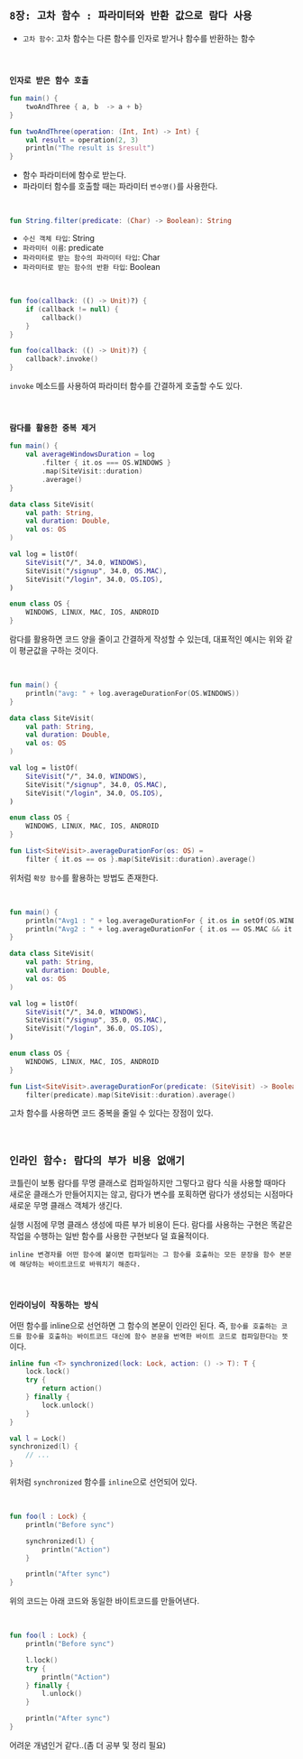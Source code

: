 ## `8장: 고차 함수 : 파라미터와 반환 값으로 람다 사용`

- `고차 함수`: 고차 함수는 다른 함수를 인자로 받거나 함수를 반환하는 함수

<br>

### `인자로 받은 함수 호출`

```kotlin
fun main() {
	twoAndThree { a, b  -> a + b}
}

fun twoAndThree(operation: (Int, Int) -> Int) {
	val result = operation(2, 3)
	println("The result is $result")
}
```

- 함수 파라미터에 함수로 받는다.
- 파라미터 함수를 호출할 때는 파라미터 `변수명()`를 사용한다.

<br>

```kotlin
fun String.filter(predicate: (Char) -> Boolean): String
```

- `수신 객체 타입`: String
- `파라미터 이름`: predicate
- `파라미터로 받는 함수의 파라미터 타입`: Char
- `파라미터로 받는 함수의 반환 타입`: Boolean

<br>

```kotlin
fun foo(callback: (() -> Unit)?) {
	if (callback != null) {
        callback()
    }
}
```

```kotlin
fun foo(callback: (() -> Unit)?) {
	callback?.invoke()
}
```

`invoke` 메소드를 사용하여 파라미터 함수를 간결하게 호출할 수도 있다.

<br>

### `람다를 활용한 중복 제거`

```kotlin
fun main() {
	val averageWindowsDuration = log
		.filter { it.os === OS.WINDOWS }
		.map(SiteVisit::duration)
		.average()
}

data class SiteVisit(
	val path: String,
	val duration: Double,
	val os: OS 
)

val log = listOf(
	SiteVisit("/", 34.0, WINDOWS),
	SiteVisit("/signup", 34.0, OS.MAC),
	SiteVisit("/login", 34.0, OS.IOS),
)

enum class OS {
	WINDOWS, LINUX, MAC, IOS, ANDROID
}
```

람다를 활용하면 코드 양을 줄이고 간결하게 작성할 수 있는데, 대표적인 예시는 위와 같이 평균값을 구하는 것이다.

<br>

```kotlin
fun main() {
	println("avg: " + log.averageDurationFor(OS.WINDOWS))
}

data class SiteVisit(
	val path: String,
	val duration: Double,
	val os: OS
)

val log = listOf(
	SiteVisit("/", 34.0, WINDOWS),
	SiteVisit("/signup", 34.0, OS.MAC),
	SiteVisit("/login", 34.0, OS.IOS),
)

enum class OS {
	WINDOWS, LINUX, MAC, IOS, ANDROID
}

fun List<SiteVisit>.averageDurationFor(os: OS) =
	filter { it.os == os }.map(SiteVisit::duration).average()
```

위처럼 `확장 함수`를 활용하는 방법도 존재한다.

<br>

```kotlin
fun main() {
	println("Avg1 : " + log.averageDurationFor { it.os in setOf(OS.WINDOWS, OS.MAC) })
	println("Avg2 : " + log.averageDurationFor { it.os == OS.MAC && it.path == "/signup" })
}

data class SiteVisit(
	val path: String,
	val duration: Double,
	val os: OS
)

val log = listOf(
	SiteVisit("/", 34.0, WINDOWS),
	SiteVisit("/signup", 35.0, OS.MAC),
	SiteVisit("/login", 36.0, OS.IOS),
)

enum class OS {
	WINDOWS, LINUX, MAC, IOS, ANDROID
}

fun List<SiteVisit>.averageDurationFor(predicate: (SiteVisit) -> Boolean) =
	filter(predicate).map(SiteVisit::duration).average()
```

고차 함수를 사용하면 코드 중복을 줄일 수 있다는 장점이 있다.

<br>

## `인라인 함수: 람다의 부가 비용 없애기`

코틀린이 보통 람다를 무명 클래스로 컴파일하지만 그렇다고 람다 식을 사용할 때마다 새로운 클래스가 만들어지지는 않고, 람다가 변수를 포획하면 람다가 생성되는 시점마다 새로운 무명 클래스 객체가 생긴다.

실행 시점에 무명 클래스 생성에 따른 부가 비용이 든다. 람다를 사용하는 구현은 똑같은 작업을 수행하는 일반 함수를 사용한 구현보다 덜 효율적이다.

`inline 변경자를 어떤 함수에 붙이면 컴파일러는 그 함수를 호출하는 모든 문장을 함수 본문에 해당하는 바이트코드로 바꿔치기 해준다.`

<br>

### `인라이닝이 작동하는 방식`

어떤 함수를 inline으로 선언하면 그 함수의 본문이 인라인 된다. 즉, `함수를 호출하는 코드를 함수를 호출하는 바이트코드 대신에 함수 본문을 번역한 바이트 코드로 컴파일한다는 뜻`이다.

```kotlin
inline fun <T> synchronized(lock: Lock, action: () -> T): T {
    lock.lock()
    try {
        return action()
    } finally {
        lock.unlock()
    }
}
```
```kotlin
val l = Lock()
synchronized(l) {
    // ...
}
```

위처럼 `synchronized` 함수를 `inline`으로 선언되어 있다. 

<br>

```kotlin
fun foo(l : Lock) {
    println("Before sync")

    synchronized(l) {
        println("Action")
    }

    println("After sync")
}
```

위의 코드는 아래 코드와 동일한 바이트코드를 만들어낸다.

<br>

```kotlin
fun foo(l : Lock) {
    println("Before sync")

    l.lock()
    try {
        println("Action")
    } finally {
        l.unlock()
    }

    println("After sync")
}
```

어려운 개념인거 같다..(좀 더 공부 및 정리 필요)